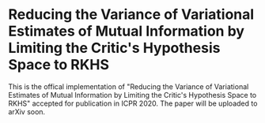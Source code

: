 # Reducing the Variance of Variational Estimates of Mutual Information by Limiting the Critic's Hypothesis Space to RKHS
This is the offical implementation of "Reducing the Variance of Variational Estimates of Mutual Information by Limiting the Critic's Hypothesis Space to RKHS" accepted for publication in ICPR 2020. The paper will be uploaded to arXiv soon.
